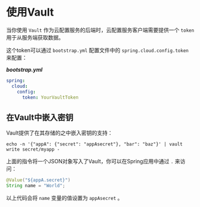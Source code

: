 # 使用Vault

当你使用 `Vault` 作为云配置服务的后端时，云配置服务客户端需要提供一个 `token` 用于从服务端获取数据。  

这个token可以通过 `bootstrap.yml` 配置文件中的 `spring.cloud.config.token` 来配置：  

***bootstrap.yml***  

```yaml
spring:
  cloud:
    config:
      token: YourVaultToken
```

## 在Vault中嵌入密钥

Vault提供了在其存储的之中嵌入密钥的支持：  

```
echo -n '{"appA": {"secret": "appAsecret"}, "bar": "baz"}' | vault write secret/myapp -
```

上面的指令将一个JSON对象写入了Vault，你可以在Spring应用中通过 `.` 来访问：  

```java
@Value("${appA.secret}")
String name = "World";
```

以上代码会将 `name` 变量的值设置为 `appAsecret` 。